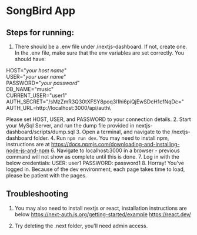 # SongBird App

## Steps for running:
1. There should be a .env file under /nextjs-dashboard. If not, create one. In the .env file, make sure that the env variables are set correctly. You should have:

HOST="*your host name*"\
USER="*your user name*"\
PASSWORD="*your password*"\
DB_NAME="music"\
CURRENT_USER="user1"\
AUTH_SECRET="/sMzZmR3Q30tXFSY8poq3l1hi6piQjEwSDcH1cfNqDc="\
AUTH_URL=http://localhost:3000/api/auth\

Please set HOST, USER, and PASSWORD to your connection details.
2. Start your MySql Server, and run the dump file provided in nextjs-dashboard/scripts/dump.sql
3. Open a terminal, and navigate to the /nextjs-dashboard folder.
4. Run `npm run dev`. You may need to install npm, instructions are at https://docs.npmjs.com/downloading-and-installing-node-js-and-npm
6. Navigate to localhost:3000 in a browser - previous command will not show as complete until this is done.
7. Log in with the below credentials:
USER: user1
PASSWORD: password1
8. Horray! You've logged in. Because of the dev environment, each page takes time to load, please be patient with the pages.

## Troubleshooting
1. You may also need to install nextjs or react, installation instructions are below
https://next-auth.js.org/getting-started/example
https://react.dev/

2. Try deleting the .next folder, you'll need admin access.
